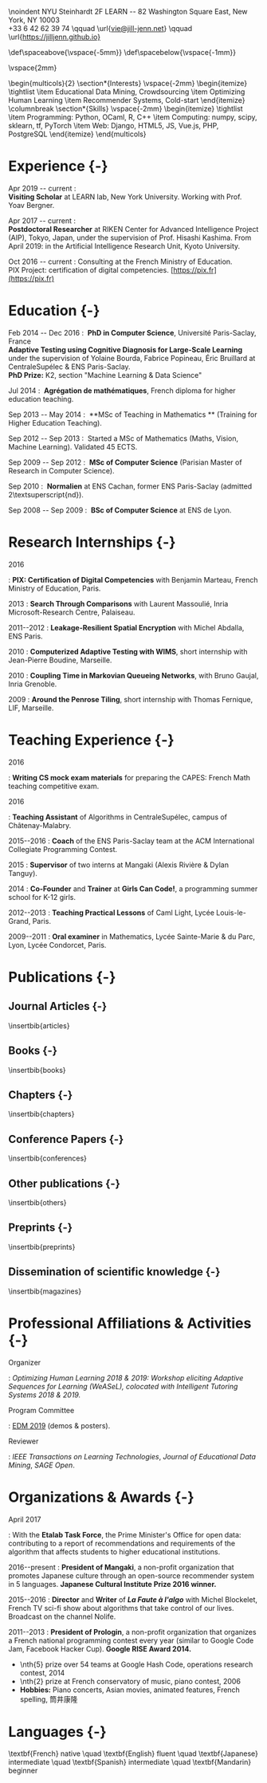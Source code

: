 \noindent
NYU Steinhardt 2F LEARN -- 82 Washington Square East, New York, NY 10003  
+33 6 42 62 39 74 \qquad \url{vie@jill-jenn.net} \qquad \url{https://jilljenn.github.io}

\def\spaceabove{\vspace{-5mm}}
\def\spacebelow{\vspace{-1mm}}

\vspace{2mm}

\begin{multicols}{2}
\section*{Interests}
\vspace{-2mm}
\begin{itemize}
\tightlist
\item Educational Data Mining, Crowdsourcing
\item Optimizing Human Learning
\item Recommender Systems, Cold-start
\end{itemize}
\columnbreak
\section*{Skills}
\vspace{-2mm}
\begin{itemize}
\tightlist
\item Programming: Python, OCaml, R, C++
\item Computing: numpy, scipy, sklearn, tf, PyTorch
\item Web: Django, HTML5, JS, Vue.js, PHP, PostgreSQL
\end{itemize}
\end{multicols}

# Experience {-}

Apr 2019 -- current
:     
**Visiting Scholar** at LEARN lab, New York University. Working with Prof. Yoav Bergner.

Apr 2017 -- current
:      
**Postdoctoral Researcher** at RIKEN Center for Advanced Intelligence Project (AIP), Tokyo, Japan, under the supervision of Prof. Hisashi Kashima. From April 2019: in the Artificial Intelligence Research Unit, Kyoto University.

Oct 2016 -- current
:   Consulting at the French Ministry of Education.  
PIX Project: certification of digital competencies. [https://pix.fr](https://pix.fr)

# Education {-}

Feb 2014 -- Dec 2016
:    **PhD in Computer Science**, Université Paris-Saclay, France  
**Adaptive Testing using Cognitive Diagnosis for Large-Scale Learning**  
under the supervision of Yolaine Bourda, Fabrice Popineau, Éric Bruillard at CentraleSupélec & ENS Paris-Saclay.  
**PhD Prize:** K2, section "Machine Learning & Data Science"

Jul 2014
:    **Agrégation de mathématiques**, French diploma for higher education teaching.

Sep 2013 -- May 2014
:    **MSc of Teaching in Mathematics ** (Training for Higher Education Teaching).

Sep 2012 -- Sep 2013
:    Started a MSc of Mathematics (Maths, Vision, Machine Learning). Validated 45 ECTS.

Sep 2009 -- Sep 2012
:    **MSc of Computer Science** (Parisian Master of Research in Computer Science).

Sep 2010
:    **Normalien** at ENS Cachan, former ENS Paris-Saclay (admitted 2\textsuperscript{nd}).

Sep 2008 -- Sep 2009
:    **BSc of Computer Science** at ENS de Lyon.

# Research Internships {-}

2016

:   **PIX: Certification of Digital Competencies** with Benjamin Marteau, French Ministry of Education, Paris.

2013
:   **Search Through Comparisons** with Laurent Massoulié, Inria Microsoft-Research Centre, Palaiseau.  

2011--2012
:   **Leakage-Resilient Spatial Encryption** with Michel Abdalla, ENS Paris.

2010
:   **Computerized Adaptive Testing with WIMS**, short internship with Jean-Pierre Boudine, Marseille.

2010
:   **Coupling Time in Markovian Queueing Networks**, with Bruno Gaujal, Inria Grenoble.

2009
:   **Around the Penrose Tiling**, short internship with Thomas Fernique, LIF, Marseille.

# Teaching Experience {-}

2016

:   **Writing CS mock exam materials** for preparing the CAPES: French Math teaching competitive exam.

2016

:   **Teaching Assistant** of Algorithms in CentraleSupélec, campus of Châtenay-Malabry.

2015--2016
:   **Coach** of the ENS Paris-Saclay team at the ACM International Collegiate Programming Contest.

2015
:   **Supervisor** of two interns at Mangaki (Alexis Rivière & Dylan Tanguy).

2014
:   **Co-Founder** and **Trainer** at **Girls Can Code!**, a programming summer school for K-12 girls.

2012--2013
:   **Teaching Practical Lessons** of Caml Light, Lycée Louis-le-Grand, Paris.

2009--2011
:   **Oral examiner** in Mathematics, Lycée Sainte-Marie & du Parc, Lyon, Lycée Condorcet, Paris.

# Publications {-}

## Journal Articles {-}

\insertbib{articles}

## Books {-}

\insertbib{books}

## Chapters {-}

\insertbib{chapters}

## Conference Papers {-}

\insertbib{conferences}

## Other publications {-}

\insertbib{others}

## Preprints {-}

\insertbib{preprints}

## Dissemination of scientific knowledge {-}

\insertbib{magazines}

# Professional Affiliations & Activities {-}

Organizer

:   *Optimizing Human Learning 2018 & 2019: Workshop eliciting Adaptive Sequences for Learning (WeASeL), colocated with Intelligent Tutoring Systems 2018 & 2019.*

Program Committee

:   [EDM 2019](http://educationaldatamining.org/edm2019/committee/) (demos & posters).

Reviewer

:   *IEEE Transactions on Learning Technologies*, *Journal of Educational Data Mining*, *SAGE Open*.

# Organizations & Awards {-}

April 2017

:   With the **Etalab Task Force**, the Prime Minister's Office for open data: contributing to a report of recommendations and requirements of the algorithm that affects students to higher educational institutions.

2016--present
:   **President of Mangaki**, a non-profit organization that promotes Japanese culture through an open-source recommender system in 5 languages. **Japanese Cultural Institute Prize 2016 winner.**

2015--2016
:   **Director** and **Writer** of ***La Faute à l'algo*** with Michel Blockelet, French TV sci-fi show about algorithms that take control of our lives. Broadcast on the channel Nolife.

2011--2013
:   **President of Prologin**, a non-profit organization that organizes a French national programming contest every year (similar to Google Code Jam, Facebook Hacker Cup). **Google RISE Award 2014.**

- \nth{5} prize over 54 teams at Google Hash Code, operations research contest, 2014
- \nth{2} prize at French conservatory of music, piano contest, 2006
- **Hobbies:** Piano concerts, Asian movies, animated features, French spelling, 筒井康隆

# Languages {-}

\textbf{French} native \quad \textbf{English} fluent \quad \textbf{Japanese} intermediate \quad \textbf{Spanish} intermediate \quad \textbf{Mandarin} beginner
